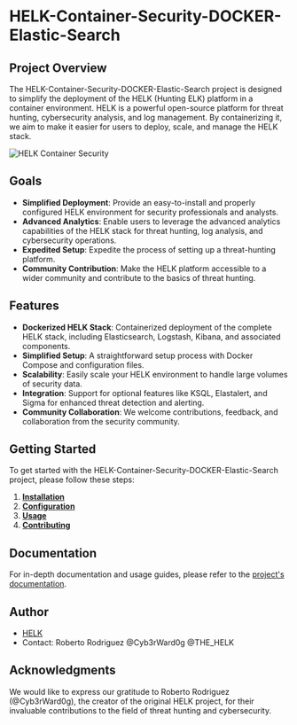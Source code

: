 # HELK-Container-Security-DOCKER-Elastic-Search

## Project Overview

The HELK-Container-Security-DOCKER-Elastic-Search project is designed to simplify the deployment of the HELK (Hunting ELK) platform in a container environment. HELK is a powerful open-source platform for threat hunting, cybersecurity analysis, and log management. By containerizing it, we aim to make it easier for users to deploy, scale, and manage the HELK stack.

![HELK Container Security](https://thehelk.com/_images/HELK-Design.png)

## Goals

- **Simplified Deployment**: Provide an easy-to-install and properly configured HELK environment for security professionals and analysts.
- **Advanced Analytics**: Enable users to leverage the advanced analytics capabilities of the HELK stack for threat hunting, log analysis, and cybersecurity operations.
- **Expedited Setup**: Expedite the process of setting up a threat-hunting platform.
- **Community Contribution**: Make the HELK platform accessible to a wider community and contribute to the basics of threat hunting.

## Features

- **Dockerized HELK Stack**: Containerized deployment of the complete HELK stack, including Elasticsearch, Logstash, Kibana, and associated components.
- **Simplified Setup**: A straightforward setup process with Docker Compose and configuration files.
- **Scalability**: Easily scale your HELK environment to handle large volumes of security data.
- **Integration**: Support for optional features like KSQL, Elastalert, and Sigma for enhanced threat detection and alerting.
- **Community Collaboration**: We welcome contributions, feedback, and collaboration from the security community.

## Getting Started

To get started with the HELK-Container-Security-DOCKER-Elastic-Search project, please follow these steps:

1. **[Installation](https://thehelk.com/installation.html)**
2. **[Configuration](https://thehelk.com/how-to/docker/export-images.html)**
3. **[Usage](https://github.com/Cyb3rWard0g/HELK/blob/master/LICENSE)**
4. **[Contributing](https://github.com/Cyb3rWard0g/HELK/graphs/contributors)**
## Documentation

For in-depth documentation and usage guides, please refer to the [project's documentation](https://github.com/at0m-b0mb/HELK-Container-Security-DOCKER-Elastic-Search/blob/main/HELK-Container-Security-DOCKER-Elastic-Search-Kailash.pdf).

## Author

- [HELK](https://github.com/Cyb3rWard0g/HELK)
- Contact: Roberto Rodriguez @Cyb3rWard0g @THE_HELK


## Acknowledgments

We would like to express our gratitude to Roberto Rodriguez (@Cyb3rWard0g), the creator of the original HELK project, for their invaluable contributions to the field of threat hunting and cybersecurity.
